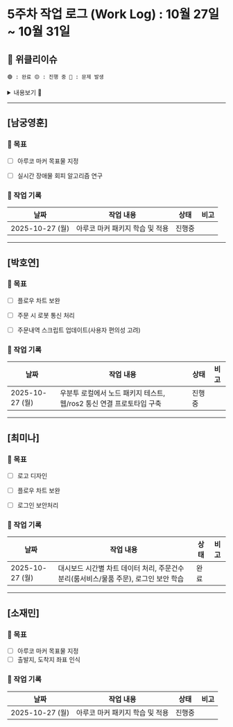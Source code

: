 # 5주차 작업 로그 (Work Log) : 10월 27일 ~ 10월 31일

## 🔔 위클리이슈
`🟢 : 완료 🟡 : 진행 중 🔴 : 문제 발생`

<details>
<summary>내용보기 🔽</summary>

- **월요일**
  - 🔴 : [ros2] 아루코 마커 인식이 안되고 있는 문제
  - 🟡 : [웹] ros2 통신 웹소켓으로 구현
- **화요일**
  - 🟢 : [웹] 로그인 세션 처리, 완료된 주문 출력
  - 🟢 : [ros2] 패키지 이용해서 nav2 처리(room1 좌표로 이동)
  - 🟡 : [ros2] 아루코마커 qr코드로 변경하기로 함


</details>

---

## [남궁영훈]

### 🎯 목표

- [ ] 아루코 마커 목표물 지정
- [ ] 실시간 장애물 회피 알고리즘 연구


### 📅 작업 기록
| 날짜       | 작업 내용                      | 상태   | 비고 |
|------------|-------------------------------|--------|------|
| 2025-10-27 (월) | 아루코 마커 패키지 학습 및 적용 |진행중 |  |


---

## [박호연]

### 🎯 목표
- [ ] 플로우 차트 보완
- [ ] 주문 시 로봇 통신 처리
- [ ] 주문내역 스크립트 업데이트(사용자 편의성 고려)


### 📅 작업 기록
| 날짜       | 작업 내용                         | 상태       | 비고 |
|------------|----------------------------------|-----------|------|
| 2025-10-27 (월) |우분투 로컬에서 노드 패키지 테스트, 웹/ros2 통신 연결 프로토타입 구축 |진행중 |  |

---

## [최미나]

### 🎯 목표
- [ ] 로고 디자인
- [ ] 플로우 차트 보완
- [ ] 로그인 보안처리


### 📅 작업 기록
| 날짜       | 작업 내용                         | 상태       | 비고 |
|------------|----------------------------------|-----------|------|
| 2025-10-27 (월) |대시보드 시간별 차트 데이터 처리, 주문건수 분리(룸서비스/물품 주문), 로그인 보안 학습|완료 |  |

---

## [소재민]

### 🎯 목표
- [ ] 아루코 마커 목표물 지정
- [ ] 출발지, 도착지 좌표 인식

### 📅 작업 기록
| 날짜       | 작업 내용                         | 상태       | 비고 |
|------------|----------------------------------|-----------|------|
| 2025-10-27 (월) | 아루코 마커 패키지 학습 및 적용 |진행중 |  |

